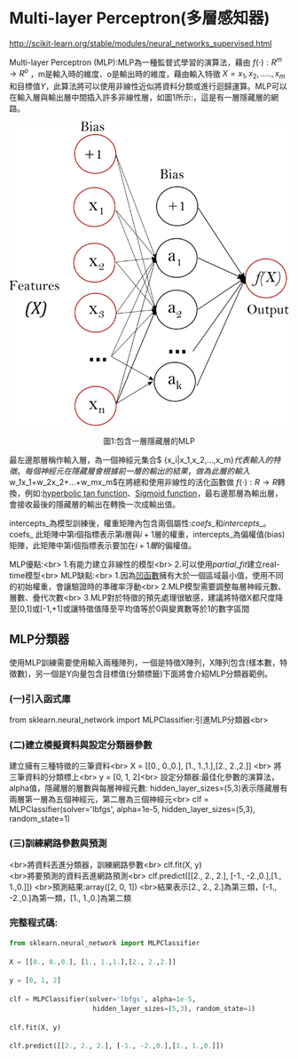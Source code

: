 
# Multi-layer Perceptron(多層感知器)
http://scikit-learn.org/stable/modules/neural_networks_supervised.html

Multi-layer Perceptron (MLP):MLP為一種監督式學習的演算法，藉由 $f(⋅):R^m→R^o$ ，m是輸入時的維度、o是輸出時的維度，藉由輸入特徵 $X=x_1,x_2,.....,x_m$ 和目標值$Y$，此算法將可以使用非線性近似將資料分類或進行迴歸運算。MLP可以在輸入層與輸出層中間插入許多非線性層，如圖1所示:，這是有一層隱藏層的網路。



![](images/multilayerperceptron_network.png)
<center>圖1:包含一層隱藏層的MLP</center> 

最左邊那層稱作輸入層，為一個神經元集合$ \{x_i|x_1,x_2,...,x_m\}$代表輸入的特徵。每個神經元在隱藏層會根據前一層的輸出的結果，做為此層的輸入$ w_1x_1+w_2x_2+...+w_mx_m$在將總和使用非線性的活化函數做 $f(⋅):R→R$轉換，例如:[hyperbolic tan function](https://en.wikipedia.org/wiki/Hyperbolic_function#/media/File:Sinh_cosh_tanh.svg)、[Sigmoid function](https://en.wikipedia.org/wiki/Sigmoid_function)，最右邊那層為輸出層，會接收最後的隱藏層的輸出在轉換一次成輸出值。

intercepts_為模型訓練後，權重矩陣內包含兩個屬性:$coefs\_$和$intercepts\_$。coefs\_ 此矩陣中第i個指標表示第$i$層與$i+1$層的權重，intercepts_為偏權值(bias)矩陣，此矩陣中第i個指標表示要加在$i+1層$的偏權值。

MLP優點:<br\>
    1.有能力建立非線性的模型<br\>
    2.可以使用$partial\_fit$建立real-time模型<br\>
MLP缺點:<br\>
1.因為[凹函數](https://zh.wikipedia.org/wiki/%E5%87%B9%E5%87%BD%E6%95%B0)擁有大於一個區域最小值，使用不同的初始權重，會讓驗證時的準確率浮動<br\>
2.MLP模型需要調整每層神經元數、層數、疊代次數<br\>
3.MLP對於特徵的預先處理很敏感，建議將特徵X都尺度降至[0,1]或[-1,+1]或讓特徵值降至平均值等於0與變異數等於1的數字區間

## MLP分類器
使用MLP訓練需要使用輸入兩種陣列，一個是特徵X陣列，X陣列包含(樣本數，特徵數)，另一個是Y向量包含目標值(分類標籤)下面將會介紹MLP分類器範例。

### (一)引入函式庫
from sklearn.neural_network import MLPClassifier:引進MLP分類器<br\>
### (二)建立模擬資料與設定分類器參數
建立擁有三種特徵的三筆資料<br\>
X = [[0., 0.,0.], [1., 1.,1.],[2., 2.,2.]] <br\> 
將三筆資料的分類標上<br\>
y = [0, 1, 2]<br\>
設定分類器:最佳化參數的演算法，alpha值，隱藏層的層數與每層神經元數: hidden_layer_sizes=(5,3)表示隱藏層有兩層第一層為五個神經元，第二層為三個神經元<br\>
clf = MLPClassifier(solver='lbfgs', alpha=1e-5,
                     hidden_layer_sizes=(5,3), random_state=1)
### (三)訓練網路參數與預測
<br\>將資料丟進分類器，訓練網路參數<br\>
clf.fit(X, y)    
<br\>將要預測的資料丟進網路預測<br\>
clf.predict([[2., 2., 2.], [-1., -2.,0.],[1., 1.,0.]])
<br\>預測結果:array([2, 0, 1])
<br\>結果表示[2., 2., 2.]為第三類，[-1., -2.,0.]為第一類，[1., 1.,0.]為第二類


### 完整程式碼:

```python
from sklearn.neural_network import MLPClassifier

X = [[0., 0.,0.], [1., 1.,1.],[2., 2.,2.]]

y = [0, 1, 2]

clf = MLPClassifier(solver='lbfgs', alpha=1e-5,
                     hidden_layer_sizes=(5,3), random_state=1)

clf.fit(X, y)    

clf.predict([[2., 2., 2.], [-1., -2.,0.],[1., 1.,0.]])
```


